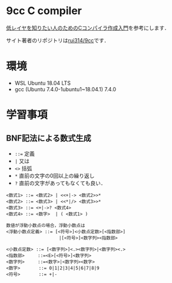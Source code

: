 # 9cc C compiler

[低レイヤを知りたい人のためのCコンパイラ作成入門](https://www.sigbus.info/compilerbook)を参考にします．

サイト著者のリポジトリは[rui314/9cc](https://github.com/rui314/9cc)です．

# 環境
- WSL Ubuntu 18.04 LTS
- gcc (Ubuntu 7.4.0-1ubuntu1~18.04.1) 7.4.0

# 学習事項

## BNF記法による数式生成
- `::=` 定義
- `|` 又は
- `<>` 括弧
- `*` 直前の文字の0回以上の繰り返し
- `?` 直前の文字があってもなくても良い．

```
<数式1> ::= <数式2> | <<+|-> <数式2>>*
<数式2> ::= <数式3> | <<*|/> <数式3>>*
<数式3> ::= <+|->? <数式4>
<数式4> ::= <数字>  | ( <数式1> )
```

```
数値が浮動小数点の場合，浮動小数点は
<浮動小数点定義> ::= [<符号>]<小数点定数>[<指数部>]
                    |[<符号>]<数字列><指数部>

<小数点定数> ::= [<数字列>]<.><数字列>|<数字列><.>
<指数部>     ::=<E>[<符号>]<数字列>
<数字列>     ::=<数字>|<数字列><数字>
<数字>       ::= 0|1|2|3|4|5|6|7|8|9
<符号>       ::= +|-

 ```
